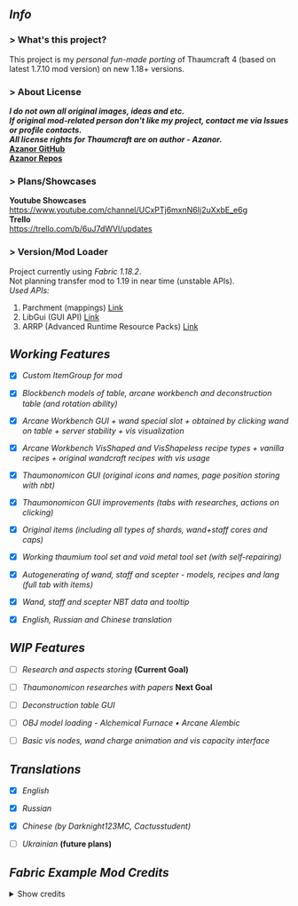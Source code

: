 

## ***Info***
  
###  **> What's this project?**<br>
  This project is my _personal fun-made porting_ of Thaumcraft 4 (based on latest 1.7.10 mod version) on new 1.18+ versions.<br>
  
###  **> About License**<br>
  _**I do not own all original images, ideas and etc.<br>
  If original mod-related person don't like my project, contact me via Issues or profile contacts.<br>
  All license rights for Thaumcraft are on author - Azanor.**_<br>
  [**Azanor GitHub**](https://github.com/Azanor)<br>
  [**Azanor Repos**](https://github.com/Azanor?tab=repositories)<br>

###  **> Plans/Showcases**<br>
  **Youtube Showcases**<br>
  https://www.youtube.com/channel/UCxPTj6mxnN6Ij2uXxbE_e6g<br>
  **Trello**<br>
  https://trello.com/b/6uJ7dWVl/updates<br>
  
###  **> Version/Mod Loader**<br>
  Project currently using _Fabric 1.18.2_. <br>
  Not planning transfer mod to 1.19 in near time (unstable APIs). <br>
  _Used APIs:_
  1. Parchment (mappings) [Link](https://github.com/ParchmentMC/Parchment)
  2. LibGui (GUI API) [Link](https://github.com/CottonMC/LibGui)
  3. ARRP (Advanced Runtime Resource Packs) [Link](https://github.com/Devan-Kerman/ARRP/)
  

 



## ***Working Features***
- [x] *Custom ItemGroup for mod*
- [x] *Blockbench models of table, arcane workbench and deconstruction table (and rotation ability)*
- [x] *Arcane Workbench GUI + wand special slot + obtained by clicking wand on table + server stability + vis visualization*
- [x] *Arcane Workbench VisShaped and VisShapeless recipe types + vanilla recipes + original wandcraft recipes with vis usage*
- [x] *Thaumonomicon GUI (original icons and names, page position storing with nbt)*
- [x] *Thaumonomicon GUI improvements (tabs with researches, actions on clicking)*
- [x] *Original items (including all types of shards, wand+staff cores and caps)*
- [x] *Working thaumium tool set and void metal tool set (with self-repairing)*
- [x] *Autogenerating of wand, staff and scepter - models, recipes and lang (full tab with items)*
- [x] *Wand, staff and scepter NBT data and tooltip*
- [x] *English, Russian and Chinese translation*








## ***WIP Features***
- [ ] *Research and aspects storing* **(Current Goal)**  
- [ ] *Thaumonomicon researches with papers* **Next Goal**
- [ ] *Deconstruction table GUI* 
- [ ] *OBJ model loading - Alchemical Furnace • Arcane Alembic*
- [ ] *Basic vis nodes, wand charge animation and vis capacity interface*






## ***Translations***
- [x] *English*
- [x] *Russian*
- [x] *Chinese (by Darknight123MC, Cactusstudent)*
- [ ] *Ukrainian* **(future plans)**







## ***Fabric Example Mod Credits***
  <details><summary>Show credits</summary> <br> 
    <b>Setup</b> <br>
    For setup instructions please see the <a href="https://fabricmc.net/wiki/tutorial:setup">Fabric Page</a> that relates to the IDE that you are using. <br><br>
    <b>License</b> <br>
    This template is available under the CC0 license. Feel free to learn from it and incorporate it in your own projects. <br><br>
  </details>



